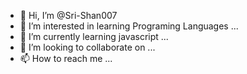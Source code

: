 - 👋 Hi, I’m @Sri-Shan007
- 👀 I’m interested in learning Programing Languages ...
- 🌱 I’m currently learning javascript ...
- 💞️ I’m looking to collaborate on ...
- 📫 How to reach me ...

<!---
Sri-Shan007/Sri-Shan007 is a ✨ special ✨ repository because its `README.md` (this file) appears on your GitHub profile.
You can click the Preview link to take a look at your changes.
--->
